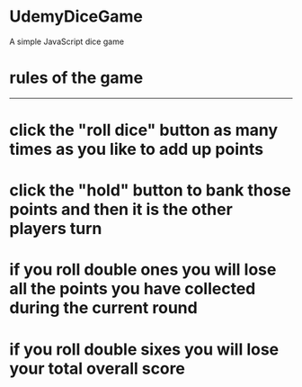 # UdemyDiceGame


A simple JavaScript dice game

# rules of the game
--------------------
# click the "roll dice" button as many times as you like to add up points
# click the "hold" button to bank those points and then it is the other players turn
# if you roll double ones you will lose all the points you have collected during the current round
# if you roll double sixes you will lose your total overall score
